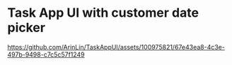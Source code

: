 # Task App UI with customer date picker 


https://github.com/ArinLin/TaskAppUI/assets/100975821/67e43ea8-4c3e-497b-9498-c7c5c57f1249


